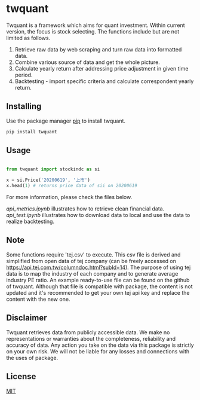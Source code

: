 # twquant
Twquant is a framework which aims for quant investment. Within current version, the focus is stock selecting. The functions include but are not limited as follows.

1. Retrieve raw data by web scraping and turn raw data into formatted data.
1. Combine various source of data and get the whole picture.
1. Calculate yearly return after addressing price adjustment in given time period.
1. Backtesting - import specific criteria and calculate correspondent yearly return.

## Installing
Use the package manager [pip](https://pip.pypa.io/en/stable/) to install twquant.

```bash
pip install twquant
```

## Usage

```python

from twquant import stockindc as si

x = si.Price('20200619', '上市')
x.head(1) # returns price data of sii on 20200619

```

For more information, please check the files below.

*api_metrics.ipynb* illustrates how to retrieve clean financial data.
*api_test.ipynb* illustrates how to download data to local and use the data to realize backtesting.

## Note
Some functions require 'tej.csv' to execute. This csv file is derived and simplified from open data of tej company (can be freely accessed on https://api.tej.com.tw/columndoc.html?subId=14). The purpose of using tej data is to map the industry of each company and to generate average industry PE ratio. An example ready-to-use file can be found on the github of twquant. Although that file is compatible with package, the content is not updated and it's recommended to get your own tej api key and replace the content with the new one. 

## Disclaimer
Twquant retrieves data from publicly accessible data. We make no representations or warranties  about the completeness, reliability and accuracy of data. Any action you take on the data via this package is strictly on your own risk. We will not be liable for any losses and connections with the uses of package.

## License
[MIT](https://choosealicense.com/licenses/mit/)